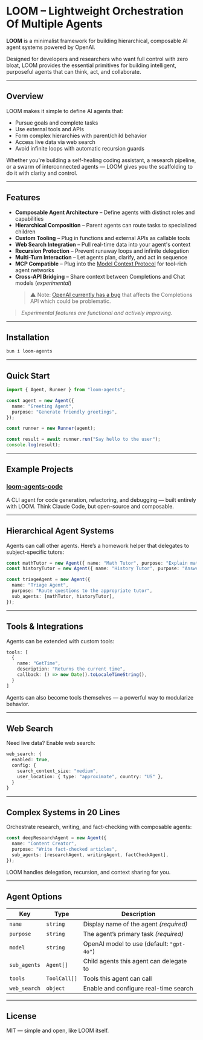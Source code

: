 # LOOM – Lightweight Orchestration Of Multiple Agents

**LOOM** is a minimalist framework for building hierarchical, composable AI agent systems powered by OpenAI.

Designed for developers and researchers who want full control with zero bloat, LOOM provides the essential primitives for building intelligent, purposeful agents that can think, act, and collaborate.

---

## Overview

LOOM makes it simple to define AI agents that:

- Pursue goals and complete tasks
- Use external tools and APIs
- Form complex hierarchies with parent/child behavior
- Access live data via web search
- Avoid infinite loops with automatic recursion guards

Whether you're building a self-healing coding assistant, a research pipeline, or a swarm of interconnected agents — LOOM gives you the scaffolding to do it with clarity and control.

---

## Features

- **Composable Agent Architecture** – Define agents with distinct roles and capabilities  
- **Hierarchical Composition** – Parent agents can route tasks to specialized children  
- **Custom Tooling** – Plug in functions and external APIs as callable tools  
- **Web Search Integration** – Pull real-time data into your agent's context  
- **Recursion Protection** – Prevent runaway loops and infinite delegation  
- **Multi-Turn Interaction** – Let agents plan, clarify, and act in sequence  
- **MCP Compatible** – Plug into the [Model Context Protocol](https://modelcontextprotocol.io/introduction) for tool-rich agent networks  
- **Cross-API Bridging** – Share context between Completions and Chat models (*experimental*)  
  > ⚠️ Note: [OpenAI currently has a bug](https://github.com/loom-agents/agents/blob/main/TODO.md#openai-bugs) that affects the Completions API which could be problematic.

> *Experimental features are functional and actively improving.*

---

## Installation

```bash
bun i loom-agents
```

---

## Quick Start

```ts
import { Agent, Runner } from "loom-agents";

const agent = new Agent({
  name: "Greeting Agent",
  purpose: "Generate friendly greetings",
});

const runner = new Runner(agent);

const result = await runner.run("Say hello to the user");
console.log(result);
```

---

## Example Projects

### [loom-agents-code](https://github.com/loom-agents/loom-agents-code)
A CLI agent for code generation, refactoring, and debugging — built entirely with LOOM. Think Claude Code, but open-source and composable.

---

## Hierarchical Agent Systems

Agents can call other agents. Here’s a homework helper that delegates to subject-specific tutors:

```ts
const mathTutor = new Agent({ name: "Math Tutor", purpose: "Explain math with examples." });
const historyTutor = new Agent({ name: "History Tutor", purpose: "Answer historical questions." });

const triageAgent = new Agent({
  name: "Triage Agent",
  purpose: "Route questions to the appropriate tutor",
  sub_agents: [mathTutor, historyTutor],
});
```

---

## Tools & Integrations

Agents can be extended with custom tools:

```ts
tools: [
  {
    name: "GetTime",
    description: "Returns the current time",
    callback: () => new Date().toLocaleTimeString(),
  }
]
```

Agents can also become tools themselves — a powerful way to modularize behavior.

---

## Web Search

Need live data? Enable web search:

```ts
web_search: {
  enabled: true,
  config: {
    search_context_size: "medium",
    user_location: { type: "approximate", country: "US" },
  }
}
```

---

## Complex Systems in 20 Lines

Orchestrate research, writing, and fact-checking with composable agents:

```ts
const deepResearchAgent = new Agent({
  name: "Content Creator",
  purpose: "Write fact-checked articles",
  sub_agents: [researchAgent, writingAgent, factCheckAgent],
});
```

LOOM handles delegation, recursion, and context sharing for you.

---

## Agent Options

| Key           | Type       | Description |
|---------------|------------|-------------|
| `name`        | `string`   | Display name of the agent *(required)* |
| `purpose`     | `string`   | The agent’s primary task *(required)* |
| `model`       | `string`   | OpenAI model to use (default: `"gpt-4o"`) |
| `sub_agents`  | `Agent[]`  | Child agents this agent can delegate to |
| `tools`       | `ToolCall[]` | Tools this agent can call |
| `web_search`  | `object`   | Enable and configure real-time search |

---

## License

MIT — simple and open, like LOOM itself.
